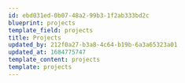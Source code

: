 ```yaml
---
id: ebd031ed-0b07-48a2-99b3-1f2ab333bd2c
blueprint: projects
template_field: projects
title: Projects
updated_by: 212f0a27-b3a8-4c64-b19b-6a3a65323a01
updated_at: 1684775747
template_content: projects
template: projects
---
```

